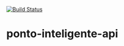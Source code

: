 [![Build Status](https://travis-ci.org/vstkhehe/ponto-inteligente-api.svg?branch=master)](https://travis-ci.org/vstkhehe/ponto-inteligente-api)
# ponto-inteligente-api
